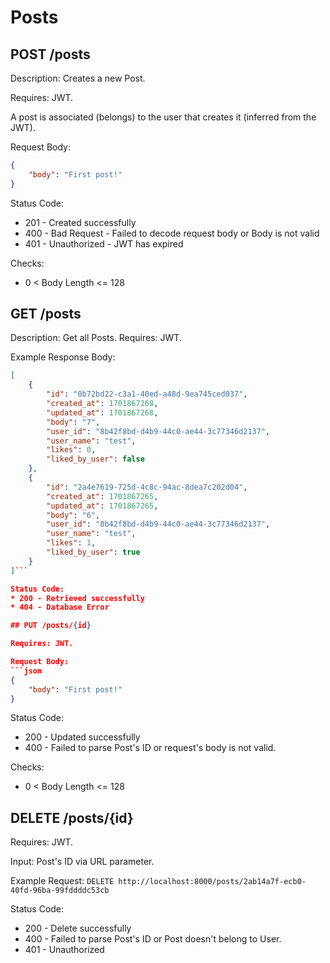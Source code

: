 # Posts

## POST /posts

Description: Creates a new Post.

Requires: JWT.

A post is associated (belongs) to the user that creates it (inferred from the JWT).

Request Body:
```json
{
    "body": "First post!"
}
```

Status Code:
* 201 - Created successfully
* 400 - Bad Request - Failed to decode request body or Body is not valid
* 401 - Unauthorized - JWT has expired

Checks:
* 0 < Body Length <= 128

## GET /posts

Description: Get all Posts.
Requires: JWT.

Example Response Body:
```json
[
    {
        "id": "0b72bd22-c3a1-40ed-a48d-9ea745ced037",
        "created_at": 1701867268,
        "updated_at": 1701867268,
        "body": "7",
        "user_id": "8b42f8bd-d4b9-44c0-ae44-3c77346d2137",
        "user_name": "test",
        "likes": 0,
        "liked_by_user": false
    },
    {
        "id": "2a4e7619-725d-4c8c-94ac-8dea7c202d04",
        "created_at": 1701867265,
        "updated_at": 1701867265,
        "body": "6",
        "user_id": "8b42f8bd-d4b9-44c0-ae44-3c77346d2137",
        "user_name": "test",
        "likes": 1,
        "liked_by_user": true
    }
]```

Status Code:
* 200 - Retrieved successfully
* 404 - Database Error

## PUT /posts/{id}

Requires: JWT.

Request Body:
```json
{
    "body": "First post!"
}
```

Status Code:
* 200 - Updated successfully
* 400 - Failed to parse Post's ID or request's body is not valid.

Checks:
* 0 < Body Length <= 128

## DELETE /posts/{id}

Requires: JWT.

Input: Post's ID via URL parameter.

Example Request: `DELETE http://localhost:8000/posts/2ab14a7f-ecb0-40fd-96ba-99fddddc53cb`

Status Code:
* 200 - Delete successfully
* 400 - Failed to parse Post's ID or Post doesn't belong to User.
* 401 - Unauthorized

